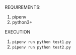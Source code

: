 REQUIREMENTS:
1. pipenv
2. python3+

EXECUTION
1. `pipenv run python test1.py`
1. `pipenv run python test2.py`